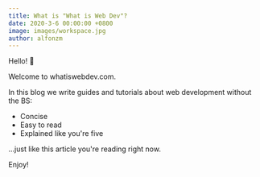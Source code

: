 ```yaml
---
title: What is "What is Web Dev"?
date: 2020-3-6 00:00:00 +0800
image: images/workspace.jpg
author: alfonzm
--- 
```


Hello! 👋

Welcome to whatiswebdev.com.

In this blog we write guides and tutorials about web development without the BS:

- Concise
- Easy to read
- Explained like you're five

...just like this article you're reading right now.

Enjoy!
